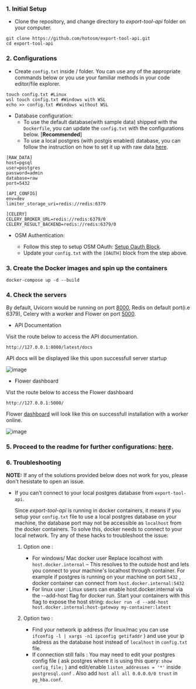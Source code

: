 ### 1. Initial Setup

- Clone the repository, and change directory to _export-tool-api_ folder on your computer.

```
git clone https://github.com/hotosm/export-tool-api.git
cd export-tool-api
```

### 2. Configurations

- Create `config.txt` inside / folder. You can use any of the appropriate commands below or you use your familiar methods in your code editor/file explorer.

```
touch config.txt #Linux
wsl touch config.txt #Windows with WSL
echo >> config.txt #Windows without WSL
```

- Database configuration:
  - To use the default database(with sample data) shipped with the `Dockerfile`, you can update the `config.txt` with the configurations below. [**Recommended**]
  - To use a local postgres (with postgis enabled) database, you can follow the instruction on how to set it up with raw data [here](../docs/CONFIG_DOC.md).

```
[RAW_DATA]
host=pgsql
user=postgres
password=admin
database=raw
port=5432

[API_CONFIG]
env=dev
limiter_storage_uri=redis://redis:6379

[CELERY]
CELERY_BROKER_URL=redis://redis:6379/0
CELERY_RESULT_BACKEND=redis://redis:6379/0
```

- OSM Authentication:

  - Follow this step to setup OSM OAuth: [Setup Oauth Block](../docs/CONFIG_DOC.md#3-setup-oauth-for-authentication).
  - Update your `config.txt` with the `[OAUTH]` block from the step above.

### 3. Create the Docker images and spin up the containers

```
docker-compose up -d --build
```

### 4. Check the servers

By default, Uvicorn would be running on port [8000](http://127.0.0.1:8000/latest/docs), Redis on default port(i.e 6379), Celery with a worker and Flower on port [5000](http://127.0.0.1:5000/).

- API Documentation

Visit the route below to access the API documentation.

```
http://127.0.0.1:8000/latest/docs
```

API docs will be displayed like this upon successfull server startup

![image](https://user-images.githubusercontent.com/36752999/191813795-fdfd46fe-5e6c-4ecf-be9b-f9f351d3d1d7.png)

- Flower dashboard

Vist the route below to access the Flower dashboard

```
http://127.0.0.1:5000/
```

Flower [dashboard](http://127.0.0.1:5000/) will look like this on successfull installation with a worker online.

![image](https://user-images.githubusercontent.com/36752999/191813613-3859522b-ea68-4370-87b2-ebd1d8880d80.png)

### 5. Proceed to the readme for further configurations: [here](../README.md#check-api-installation).

### 6. **Troubleshooting**

**NOTE:** If any of the solutions provided below does not work for you, please don't hesistate to open an issue.

- If you can't connect to your local postgres database from `export-tool-api`.

  Since _export-tool-api_ is running in docker containers, it means if you setup your `config.txt` file to use a local postgres database on your machine, the database port may not be accessible as `localhost` from the docker containers. To solve this, docker needs to connect to your local network. Try any of these hacks to troubleshoot the issue:

  1. Option one :

     - For windows/ Mac docker user
       Replace localhost with `host.docker.internal` – This resolves to the outside host and lets you connect to your machine's localhost through container. For example if postgres is running on your machine on port `5432` , docker container can connect from `host.docker.internal:5432`
     - For linux user :
       Linux users can enable host.docker.internal via the --add-host flag for docker run. Start your containers with this flag to expose the host string:
       `docker run -d --add-host host.docker.internal:host-gateway my-container:latest`

  2. Option two :

     - Find your network ip address (for linux/mac you can use `ifconfig -l | xargs -n1 ipconfig getifaddr` ) and use your ip address as the database host instead of `localhost` in `config.txt` file.
     - If connection still fails : You may need to edit your postgres config file ( ask postgres where it is using this query: `show config_file;` ) and edit/enable `listen_addresses = '*'` inside `postgresql.conf` . Also add `host all all 0.0.0.0/0 trust` in `pg_hba.conf`.
